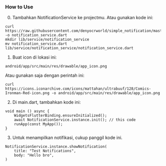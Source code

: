 ### How to Use ###

0. Tambahkan NotificationService ke projectmu.
Atau gunakan kode ini:
```
curl https://raw.githubusercontent.com/denyocrworld/simple_notification/master/lib/service/notification_service/notification_service.dart -o notification_service.dart
mkdir lib/service/notification_service
mv notification_service.dart lib/service/notification_service/notification_service.dart
```

1. Buat icon di lokasi ini:
```
android/app/src/main/res/drawable/app_icon.png
```

Atau gunakan saja dengan perintah ini:
```
curl https://icons.iconarchive.com/icons/mattahan/ultrabuuf/128/Comics-Ironman-Red-icon.png -o android/app/src/main/res/drawable/app_icon.png
```

2. Di main.dart, tambahkan kode ini:
```
void main () async {
    WidgetsFlutterBinding.ensureInitialized();
    await NotificationService.instance.init(); // this code
    runApp(const MyApp());
}
```

3. Untuk menampilkan notifikasi, cukup panggil kode ini.
```
NotificationService.instance.showNotification(
    title: "Test Notifications",
    body: "Hello bro",
)
```